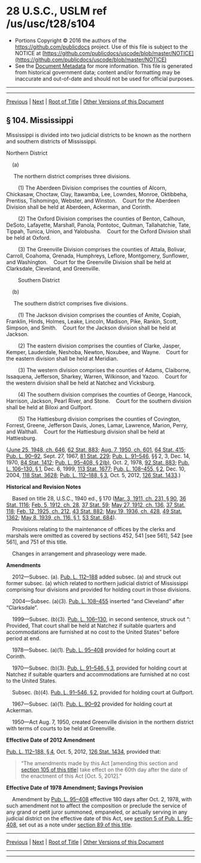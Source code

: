 ---
---

# 28 U.S.C., USLM ref /us/usc/t28/s104

* Portions Copyright © 2016 the authors of the https://github.com/publicdocs project.
  Use of this file is subject to the NOTICE at [https://github.com/publicdocs/uscode/blob/master/NOTICE](https://github.com/publicdocs/uscode/blob/master/NOTICE)
* See the [Document Metadata](././../../../../..//README.md) for more information.
  This file is generated from historical government data; content and/or formatting may be inaccurate and out-of-date and should not be used for official purposes.

----------
----------

[Previous](./../../../../..//us/usc/t28/ptI/ch5/m__us_usc_t28_s103.md) | [Next](./../../../../..//us/usc/t28/ptI/ch5/m__us_usc_t28_s105.md) | [Root of Title](./../../../../../) | [Other Versions of this Document](https://publicdocs.github.io/go/links?ns=uslm&ref=%2Fus%2Fusc%2Ft28%2Fs104)

## § 104. Mississippi

Mississippi is divided into two judicial districts to be known as the northern and southern districts of Mississippi.

Northern District

    (a)

     The northern district comprises three divisions.

        (1) The Aberdeen Division comprises the counties of Alcorn, Chickasaw, Choctaw, Clay, Itawamba, Lee, Lowndes, Monroe, Oktibbeha, Prentiss, Tishomingo, Webster, and Winston.    Court for the Aberdeen Division shall be held at Aberdeen, Ackerman, and Corinth.

        (2) The Oxford Division comprises the counties of Benton, Calhoun, DeSoto, Lafayette, Marshall, Panola, Pontotoc, Quitman, Tallahatchie, Tate, Tippah, Tunica, Union, and Yalobusha.    Court for the Oxford Division shall be held at Oxford.

        (3) The Greenville Division comprises the counties of Attala, Bolivar, Carroll, Coahoma, Grenada, Humphreys, Leflore, Montgomery, Sunflower, and Washington.    Court for the Greenville Division shall be held at Clarksdale, Cleveland, and Greenville.

        Southern District

    (b)

     The southern district comprises five divisions.

        (1) The Jackson division comprises the counties of Amite, Copiah, Franklin, Hinds, Holmes, Leake, Lincoln, Madison, Pike, Rankin, Scott, Simpson, and Smith.    Court for the Jackson division shall be held at Jackson.

        (2) The eastern division comprises the counties of Clarke, Jasper, Kemper, Lauderdale, Neshoba, Newton, Noxubee, and Wayne.    Court for the eastern division shall be held at Meridian.

        (3) The western division comprises the counties of Adams, Claiborne, Issaquena, Jefferson, Sharkey, Warren, Wilkinson, and Yazoo.    Court for the western division shall be held at Natchez and Vicksburg.

        (4) The southern division comprises the counties of George, Hancock, Harrison, Jackson, Pearl River, and Stone.    Court for the southern division shall be held at Biloxi and Gulfport.

        (5) The Hattiesburg division comprises the counties of Covington, Forrest, Greene, Jefferson Davis, Jones, Lamar, Lawrence, Marion, Perry, and Walthall.    Court for the Hattiesburg division shall be held at Hattiesburg.

([June 25, 1948, ch. 646][/us/act/1948-06-25/ch646], [62 Stat. 883][/us/stat/62/883]; [Aug. 7, 1950, ch. 601][/us/act/1950-08-07/ch601], [64 Stat. 415][/us/stat/64/415]; [Pub. L. 90–92][/us/pl/90/92], Sept. 27, 1967, [81 Stat. 229][/us/stat/81/229]; [Pub. L. 91–546][/us/pl/91/546], §§ 2, 3, Dec. 14, 1970, [84 Stat. 1412][/us/stat/84/1412]; [Pub. L. 95–408, § 2(b)][/us/pl/95/408/s2/b], Oct. 2, 1978, [92 Stat. 883][/us/stat/92/883]; [Pub. L. 106–130, § 1][/us/pl/106/130/s1], Dec. 6, 1999, [113 Stat. 1677][/us/stat/113/1677]; [Pub. L. 108–455, § 2][/us/pl/108/455/s2], Dec. 10, 2004, [118 Stat. 3628][/us/stat/118/3628]; [Pub. L. 112–188, § 3][/us/pl/112/188/s3], Oct. 5, 2012, [126 Stat. 1433][/us/stat/126/1433].)

 __Historical and Revision Notes__ 

    Based on title 28, U.S.C., 1940 ed., § 170 ([Mar. 3, 1911, ch. 231, § 90][/us/act/1911-03-03/ch231/s90], [36 Stat. 1116][/us/stat/36/1116]; [Feb. 5, 1912, ch. 28][/us/act/1912-02-05/ch28], [37 Stat. 59][/us/stat/37/59]; [May 27, 1912, ch. 136][/us/act/1912-05-27/ch136], [37 Stat. 118][/us/stat/37/118]; [Feb. 12, 1925, ch. 212][/us/act/1925-02-12/ch212], [43 Stat. 882][/us/stat/43/882]; [May 19, 1936, ch. 428][/us/act/1936-05-19/ch428], [49 Stat. 1362][/us/stat/49/1362]; [May 8, 1939, ch. 116, § 1][/us/act/1939-05-08/ch116/s1], [53 Stat. 684][/us/stat/53/684]).

    Provisions relating to the maintenance of offices by the clerks and marshals were omitted as covered by sections 452, 541 \[see 561\], 542 \[see 561\], and 751 of this title.

    Changes in arrangement and phraseology were made.

 __Amendments__ 

    2012—Subsec. (a). [Pub. L. 112–188][/us/pl/112/188] added subsec. (a) and struck out former subsec. (a) which related to northern judicial district of Mississippi comprising four divisions and provided for holding court in those divisions.

    2004—Subsec. (a)(3). [Pub. L. 108–455][/us/pl/108/455] inserted “and Cleveland” after “Clarksdale”.

    1999—Subsec. (b)(3). [Pub. L. 106–130][/us/pl/106/130], in second sentence, struck out “: Provided, That court shall be held at Natchez if suitable quarters and accommodations are furnished at no cost to the United States” before period at end.

    1978—Subsec. (a)(1). [Pub. L. 95–408][/us/pl/95/408] provided for holding court at Corinth.

    1970—Subsec. (b)(3). [Pub. L. 91–546, § 3][/us/pl/91/546/s3], provided for holding court at Natchez if suitable quarters and accommodations are furnished at no cost to the United States.

    Subsec. (b)(4). [Pub. L. 91–546, § 2][/us/pl/91/546/s2], provided for holding court at Gulfport.

    1967—Subsec. (a)(1). [Pub. L. 90–92][/us/pl/90/92] provided for holding court at Ackerman.

    1950—Act Aug. 7, 1950, created Greenville division in the northern district with terms of courts to be held at Greenville.

 __Effective Date of 2012 Amendment__ 

[Pub. L. 112–188, § 4][/us/pl/112/188/s4], Oct. 5, 2012, [126 Stat. 1434][/us/stat/126/1434], provided that: 

> “The amendments made by this Act \[amending this section and [section 105 of this title][/us/usc/t28/s105]\] take effect on the 60th day after the date of the enactment of this Act \[Oct. 5, 2012\].”

 __Effective Date of 1978 Amendment; Savings Provision__ 

    Amendment by [Pub. L. 95–408][/us/pl/95/408] effective 180 days after Oct. 2, 1978, with such amendment not to affect the composition or preclude the service of any grand or petit juror summoned, empaneled, or actually serving in any judicial district on the effective date of this Act, see [section 5 of Pub. L. 95–408][/us/pl/95/408/s5], set out as a note under [section 89 of this title][/us/usc/t28/s89].

----------

[Previous](./../../../../..//us/usc/t28/ptI/ch5/m__us_usc_t28_s103.md) | [Next](./../../../../..//us/usc/t28/ptI/ch5/m__us_usc_t28_s105.md) | [Root of Title](./../../../../../) | [Other Versions of this Document](https://publicdocs.github.io/go/links?ns=uslm&ref=%2Fus%2Fusc%2Ft28%2Fs104)

----------
----------

[/us/act/1948-06-25/ch646]: https://publicdocs.github.io/go/links?ns=uslm&ref=%2Fus%2Fact%2F1948-06-25%2Fch646
[/us/stat/62/883]: https://publicdocs.github.io/go/links?ns=uslm&ref=%2Fus%2Fstat%2F62%2F883
[/us/act/1950-08-07/ch601]: https://publicdocs.github.io/go/links?ns=uslm&ref=%2Fus%2Fact%2F1950-08-07%2Fch601
[/us/stat/64/415]: https://publicdocs.github.io/go/links?ns=uslm&ref=%2Fus%2Fstat%2F64%2F415
[/us/pl/90/92]: https://publicdocs.github.io/go/links?ns=uslm&ref=%2Fus%2Fpl%2F90%2F92
[/us/stat/81/229]: https://publicdocs.github.io/go/links?ns=uslm&ref=%2Fus%2Fstat%2F81%2F229
[/us/pl/91/546]: https://publicdocs.github.io/go/links?ns=uslm&ref=%2Fus%2Fpl%2F91%2F546
[/us/stat/84/1412]: https://publicdocs.github.io/go/links?ns=uslm&ref=%2Fus%2Fstat%2F84%2F1412
[/us/pl/95/408/s2/b]: https://publicdocs.github.io/go/links?ns=uslm&ref=%2Fus%2Fpl%2F95%2F408%2Fs2%2Fb
[/us/stat/92/883]: https://publicdocs.github.io/go/links?ns=uslm&ref=%2Fus%2Fstat%2F92%2F883
[/us/pl/106/130/s1]: https://publicdocs.github.io/go/links?ns=uslm&ref=%2Fus%2Fpl%2F106%2F130%2Fs1
[/us/stat/113/1677]: https://publicdocs.github.io/go/links?ns=uslm&ref=%2Fus%2Fstat%2F113%2F1677
[/us/pl/108/455/s2]: https://publicdocs.github.io/go/links?ns=uslm&ref=%2Fus%2Fpl%2F108%2F455%2Fs2
[/us/stat/118/3628]: https://publicdocs.github.io/go/links?ns=uslm&ref=%2Fus%2Fstat%2F118%2F3628
[/us/pl/112/188/s3]: https://publicdocs.github.io/go/links?ns=uslm&ref=%2Fus%2Fpl%2F112%2F188%2Fs3
[/us/stat/126/1433]: https://publicdocs.github.io/go/links?ns=uslm&ref=%2Fus%2Fstat%2F126%2F1433
[/us/act/1911-03-03/ch231/s90]: https://publicdocs.github.io/go/links?ns=uslm&ref=%2Fus%2Fact%2F1911-03-03%2Fch231%2Fs90
[/us/stat/36/1116]: https://publicdocs.github.io/go/links?ns=uslm&ref=%2Fus%2Fstat%2F36%2F1116
[/us/act/1912-02-05/ch28]: https://publicdocs.github.io/go/links?ns=uslm&ref=%2Fus%2Fact%2F1912-02-05%2Fch28
[/us/stat/37/59]: https://publicdocs.github.io/go/links?ns=uslm&ref=%2Fus%2Fstat%2F37%2F59
[/us/act/1912-05-27/ch136]: https://publicdocs.github.io/go/links?ns=uslm&ref=%2Fus%2Fact%2F1912-05-27%2Fch136
[/us/stat/37/118]: https://publicdocs.github.io/go/links?ns=uslm&ref=%2Fus%2Fstat%2F37%2F118
[/us/act/1925-02-12/ch212]: https://publicdocs.github.io/go/links?ns=uslm&ref=%2Fus%2Fact%2F1925-02-12%2Fch212
[/us/stat/43/882]: https://publicdocs.github.io/go/links?ns=uslm&ref=%2Fus%2Fstat%2F43%2F882
[/us/act/1936-05-19/ch428]: https://publicdocs.github.io/go/links?ns=uslm&ref=%2Fus%2Fact%2F1936-05-19%2Fch428
[/us/stat/49/1362]: https://publicdocs.github.io/go/links?ns=uslm&ref=%2Fus%2Fstat%2F49%2F1362
[/us/act/1939-05-08/ch116/s1]: https://publicdocs.github.io/go/links?ns=uslm&ref=%2Fus%2Fact%2F1939-05-08%2Fch116%2Fs1
[/us/stat/53/684]: https://publicdocs.github.io/go/links?ns=uslm&ref=%2Fus%2Fstat%2F53%2F684
[/us/pl/112/188]: https://publicdocs.github.io/go/links?ns=uslm&ref=%2Fus%2Fpl%2F112%2F188
[/us/pl/108/455]: https://publicdocs.github.io/go/links?ns=uslm&ref=%2Fus%2Fpl%2F108%2F455
[/us/pl/106/130]: https://publicdocs.github.io/go/links?ns=uslm&ref=%2Fus%2Fpl%2F106%2F130
[/us/pl/95/408]: https://publicdocs.github.io/go/links?ns=uslm&ref=%2Fus%2Fpl%2F95%2F408
[/us/pl/91/546/s3]: https://publicdocs.github.io/go/links?ns=uslm&ref=%2Fus%2Fpl%2F91%2F546%2Fs3
[/us/pl/91/546/s2]: https://publicdocs.github.io/go/links?ns=uslm&ref=%2Fus%2Fpl%2F91%2F546%2Fs2
[/us/pl/90/92]: https://publicdocs.github.io/go/links?ns=uslm&ref=%2Fus%2Fpl%2F90%2F92
[/us/pl/112/188/s4]: https://publicdocs.github.io/go/links?ns=uslm&ref=%2Fus%2Fpl%2F112%2F188%2Fs4
[/us/stat/126/1434]: https://publicdocs.github.io/go/links?ns=uslm&ref=%2Fus%2Fstat%2F126%2F1434
[/us/usc/t28/s105]: https://publicdocs.github.io/go/links?ns=uslm&ref=%2Fus%2Fusc%2Ft28%2Fs105
[/us/pl/95/408]: https://publicdocs.github.io/go/links?ns=uslm&ref=%2Fus%2Fpl%2F95%2F408
[/us/pl/95/408/s5]: https://publicdocs.github.io/go/links?ns=uslm&ref=%2Fus%2Fpl%2F95%2F408%2Fs5
[/us/usc/t28/s89]: https://publicdocs.github.io/go/links?ns=uslm&ref=%2Fus%2Fusc%2Ft28%2Fs89


